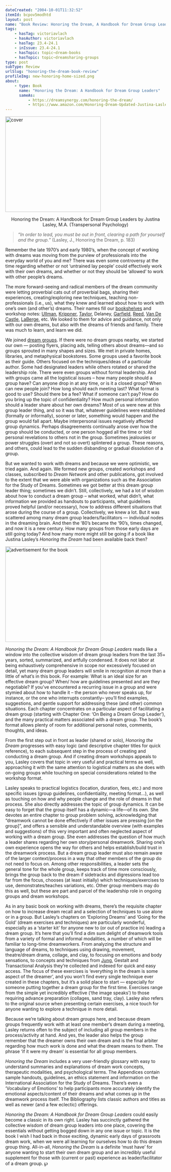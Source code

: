 ```yaml
---
dateCreated: "2004-10-01T11:32:52"
itemId: bcpov5modhtd
layout: post
name: "Book Review: Honoring the Dream, A Handbook for Dream Group Leaders by Justina Lasley"
tags:
    - hasTag: victoriavlach
    - hasAuthor: victoriavlach
    - hasTag: 23.4-24.1
    - inIssue: 23.4-24.1
    - hasTopic: topic~dream-books
    - hasTopic: topic~dreamsharing-groups
type: post
subType: Review
urlSlug: "honoring-the-dream-book-review"
profileImg: new-honoring-home-sized.png
about:
    - type: Book
      name: "Honoring the Dream: A Handbook for Dream Group Leaders"
      sameAs:
          - https://dreamsynergy.com/honoring-the-dream/
          - https://www.amazon.com/Honoring-Dream-Updated-Justina-Lasley/dp/0974141968
---
```


<a href="https://dreamsynergy.com/honoring-the-dream/"><img src="../images/new-honoring-home-sized.png" width="300" alt="cover"/></a><!--nopreview--><div style="text-align:center" class="caption">Honoring the Dream: A Handbook for Dream Group Leaders by Justina Lasley, M.A. (Transpersonal Psychology)</div><!--/nopreview-->

> _“In order to lead, you must be out in front, clearing a path for yourself and the group.”_ (Lasley, J., Honoring the Dream, p. 183)

Remember the late 1970’s and early 1980’s, when the concept of working with dreams was moving from the purview of professionals into the everyday world of you and me? There was even some controversy at the time regarding whether or not ‘untrained lay people’ could effectively work with their own dreams, and whether or not they should be ‘allowed’ to work with other people’s dreams.

The more forward-seeing and radical members of the dream community were letting proverbial cats out of proverbial bags, sharing their experiences, creating/exploring new techniques, teaching non-professionals (i.e., us), what they knew and learned about how to work with one’s own (and other’s) dreams. Their names fill our [bookshelves](../topic~dream-books) and workshop notes: [Ullman](../@montagueullman), [Krippner](../@stanleykrippner), [Taylor](../@jeremytaylor), Delaney, [Garfield](../@patriciagarfield), [Reed](../@henryreed), [Van De Castle](../@bobvandecastle), [LaBerge](../@stephenlaberge), etc. We looked to them for advice and guidance, not only with our own dreams, but also with the dreams of friends and family. There was much to learn, and learn we did.

We joined [dream groups](../topic~dreamsharing-groups/). If there were no dream groups nearby, we started our own — posting flyers, placing ads, telling others about dreams—and so groups sprouted in many shapes and sizes. We met in private homes, libraries, and metaphysical bookstores. Some groups used a favorite book as their guide. Others focused on the techniques/ideas of a particular author. Some had designated leaders while others rotated or shared the leadership role. There were even groups without formal leadership. And with groups came all the logistical issues – how many people should a group have? Can anyone drop in at any time, or is it a closed group? When can new people join? How long should each meeting last? What format is good to use? Should there be a fee? What if someone can’t pay? How do you bring up the topic of confidentiality? How much personal information should a leader share about her own dreams? Most of us were new at this group leader thing, and so it was that, whatever guidelines were established (formally or informally), sooner or later, something would happen and the group would fall apart. Maybe interpersonal issues negatively affected group dynamics. Perhaps disagreements continually arose over how the group should be conducted, or one person hogged all the time or told personal revelations to others not in the group. Sometimes jealousies or power struggles (overt and not so overt) splintered a group. These reasons, and others, could lead to the sudden disbanding or gradual dissolution of a group.

But we wanted to work with dreams and because we were optimistic, we tried again. And again. We formed new groups, created workshops and classes, subscribed to _Dream Network_ and other publications, got involved to the extent that we were able with organizations such as the Association for the Study of Dreams. Sometimes we got better at this dream group leader thing; sometimes we didn’t. Still, collectively, we had a lot of wisdom about how to conduct a dream group – what worked, what didn’t, what information we provided as handouts to participants, what guidelines proved helpful (and/or necessary), how to address different situations that arose during the course of a group. Collectively, we knew a lot. But it was scattered among many dream group leaders/facilitators — individual nodes in the dreaming brain. And then the ‘80’s became the ‘90’s, times changed, and now it is a new century. How many groups from those early days are still going today? And how many more might still be going if a book like Justina Lasley’s _Honoring the Dream_ had been available back then?

<img src="../images/post-bcpov5modhtd-0.jpg" width="300" alt="advertisement for the book"/>

_Honoring the Dream: A Handbook for Dream Group Leaders_ reads like a window into the collective wisdom of dream group leaders from the last 35+ years, sorted, summarized, and artfully condensed. It does not labor at being exhaustively comprehensive in scope nor excessively focused on detail, yet many dream group leaders will smile in recognition at more than a little of what’s in this book. For example: What is an ideal size for an effective dream group? When/ how are guidelines presented and are they negotiable? If you’ve encountered a recurring issue in a group and were stymied about how to handle it – the person who never speaks up, for instance, or the one who interrupts constantly– you’ll find examples, suggestions, and gentle support for addressing these (and other) common situations. Each chapter concentrates on a particular aspect of facilitating a dream group (starting with Chapter One: ‘On Being a Dream Group Leader’), and the many practical matters associated with a dream group. The book’s format allows plenty of room for additional personal notes, comments, thoughts, and ideas.

From the first step out in front as leader (shared or solo), _Honoring the Dream_ progresses with easy logic (and descriptive chapter titles for quick reference), to each subsequent step in the process of creating and conducting a dream group. And if creating dream workshops appeals to you, Lasley covers that topic in very useful and practical terms as well, approaching it with the same attention to logistical matters as she does with on-going groups while touching on special considerations related to the workshop format.

Lasley speaks to practical logistics (location, duration, fees, etc.) and more specific issues (group guidelines, confidentiality, meeting format...), as well as touching on how and why people change and the role of dreams in that process. She also directly addresses the topic of group dynamics. It can be easy to forget that the group itself has a dynamic—a life—of its own. She devotes an entire chapter to group problem solving, acknowledging that “dreamwork cannot be done effectively if other issues are pressing [on the group]”, and offers a sensible and understandable overview (with examples and suggestions) of this very important and often neglected aspect of working with a dream group. She even addresses the question of how much a leader shares regarding her own story/personal dreamwork. Sharing one’s own experience opens the way for others and helps establish/build trust in the dreamwork process. But a dream group leader must also remain aware of the larger context/process in a way that other members of the group do not need to focus on. Among other responsibilities, a leader sets the general tone for the whole group, keeps track of time more consciously, brings the group back to the dream if sidetracks and digressions lead too far from the focus, chooses (at least initially) which techniques/exercises to use, demonstrates/teaches variations, etc. Other group members may do this as well, but these are part and parcel of the leadership role in ongoing groups and dream workshops.

As in any basic book on working with dreams, there’s the requisite chapter on how to increase dream recall and a selection of techniques to use alone or in a group. But Lasley’s chapters on ‘Exploring Dreams’ and ‘Going for the Gold’ (dream exercises and techniques) are particularly wonderful, especially as a ‘starter kit’ for anyone new to (or out of practice in) leading a dream group. It’s here that you’ll find a dim sum delight of dreamwork tools from a variety of formal and informal modalities, a number of which will be familiar to long-time dreamworkers. From analyzing the structure and language of dreams, to techniques using drawing, movement, theatre/dream drama, collage, and clay, to focusing on emotions and body sensations, to concepts and techniques from [Jung](../topic~jung_and_dreams), Gestalt and Transactional Analysis they’re collected and indexed for quick and easy access. The focus of these exercises is ‘everything in the dream is some aspect of the dreamer’, and you won’t find every single technique ever created in these chapters, but it’s a solid place to start — especially for someone putting together a dream group for the first time. Exercises range from the simple yet incredibly effective (‘the image speaks’) to those requiring advance preparation (collages, sand tray, clay). Lasley also refers to the original source when presenting certain exercises, a nice touch for anyone wanting to explore a technique in more detail.

Because we’re talking about dream _groups_ here, and because dream groups frequently work with at least one member’s dream during a meeting, Lasley returns often to the subject of including all group members in the process/activity at hand. And yes, the leader also helps the group remember that the dreamer owns their own dream and is the final arbiter regarding how much work is done and what the dream means to them. The phrase ‘if it were my dream’ is essential for all group members.

_Honoring the Dream_ includes a very user-friendly glossary with easy to understand summaries and explanations of dream work concepts, therapeutic modalities, and psychological terms. The Appendices contain sample handouts, guidelines, an ethics statement and information on the International Association for the Study of Dreams. There’s even a ‘Vocabulary of Emotions’ to help participants more accurately identify the emotional aspects/content of their dreams and what comes up in the dreamwork process itself. The Bibliography lists classic authors and titles as well as newer (and a few eclectic) offerings.

_Honoring the Dream: A Handbook for Dream Group Leaders_ could easily become a classic in its own right. Lasley has succinctly gathered the collective wisdom of dream group leaders into one place, covering the essentials without getting bogged down in any one issue or topic. It is the book I wish I had back in those exciting, dynamic early days of grassroots dream work, when we were all learning for ourselves how to do this dream group thing. All-in-all, _Honoring the Dream_ is a definite ‘must have’ for anyone wanting to start their own dream group and an incredibly useful supplement for those with (current or past) experience as leader/facilitator of a dream group. ℘
